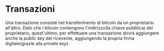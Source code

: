 # Transazioni

Una transazione consiste nel transferimento di bitcoin da un proprietario all'altro. Dato che i bitcoin contengono l'indirizzo(la chiave pubblica) del proprietario, quest'ultimo, per effettuare una transazione dovrà aggiungere anche la *public key* del ricevente, aggiungendo la propria firma digitale(grazie alla *private key*).

